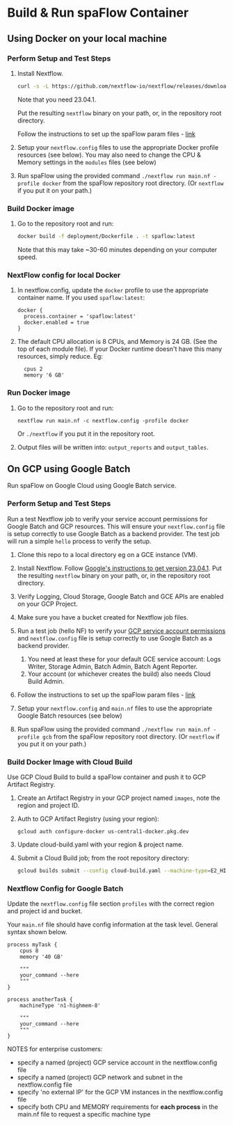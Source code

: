 # Build & Run spaFlow Container

## Using Docker on your local machine

### Perform Setup and Test Steps

1. Install Nextflow.

   ```sh
   curl -s -L https://github.com/nextflow-io/nextflow/releases/download/v23.04.1/nextflow | bash
   ```

   Note that you need 23.04.1.

   Put the resulting `nextflow` binary on your path, or, in the repository root directory.

   Follow the instructions to set up the spaFlow param files - [link](https://github.com/dimi-lab/SpaFlow?tab=readme-ov-file#instructions)

2. Setup your `nextflow.config` files to use the appropriate Docker profile resources (see below). You may also need to change the CPU & Memory settings in the `modules` files (see below)
3. Run spaFlow using the provided command `./nextflow run main.nf -profile docker` from the spaFlow repository root directory. (Or `nextflow` if you put it on your path.)

### Build Docker image

1. Go to the repository root and run:

   ```sh
   docker build -f deployment/Dockerfile . -t spaflow:latest
   ```

   Note that this may take ~30-60 minutes depending on your computer speed.

### NextFlow config for local Docker

1. In nextflow.config, update the `docker` profile to use the appropriate container name. If you used `spaflow:latest`:

   ```
   docker {
     process.container = 'spaflow:latest'
     docker.enabled = true
   }
   ```

2. The default CPU allocation is 8 CPUs, and Memory is 24 GB. (See the top of each module file). If your Docker runtime doesn't have this many resources, simply reduce. Eg:

   ```
     cpus 2
     memory '6 GB'
   ```

### Run Docker image

1. Go to the repository root and run:

   ```
   nextflow run main.nf -c nextflow.config -profile docker
   ```

   Or `./nextflow` if you put it in the repository root.

2. Output files will be written into: `output_reports` and `output_tables`.

## On GCP using Google Batch

Run spaFlow on Google Cloud using Google Batch service.  

### Perform Setup and Test Steps

Run a test Nextflow job to verify your service account permissions for Google Batch and GCP resources.  This will ensure your `nextflow.config` file is setup correctly to use Google Batch as a backend provider.  The test job will run a simple `hello` process to verify the setup.  


1. Clone this repo to a local directory eg on a GCE instance (VM).
2. Install Nextflow. Follow [Google's instructions to get version 23.04.1](https://cloud.google.com/batch/docs/nextflow#before-you-begin). Put the resulting `nextflow` binary on your path, or, in the repository root directory.
3. Verify Logging, Cloud Storage, Google Batch and GCE APIs are enabled on your GCP Project.
4. Make sure you have a bucket created for Nextflow job files.
5. Run a test job (hello NF) to verify your [GCP service account permissions](https://cloud.google.com/batch/docs/nextflow) and `nextflow.config` file is setup correctly to use Google Batch as a backend provider.

   1. You need at least these for your default GCE service account: Logs Writer, Storage Admin, Batch Admin, Batch Agent Reporter.
   2. Your account (or whichever creates the build) also needs Cloud Build Admin.
6. Follow the instructions to set up the spaFlow param files - [link](https://github.com/dimi-lab/SpaFlow?tab=readme-ov-file#instructions)
7. Setup your `nextflow.config` and `main.nf` files to use the appropriate Google Batch resources (see below)
8. Run spaFlow using the provided command `./nextflow run main.nf -profile gcb` from the spaFlow repository root directory. (Or `nextflow` if you put it on your path.)

### Build Docker Image with Cloud Build 

Use GCP Cloud Build to build a spaFlow container and push it to GCP Artifact Registry.

1. Create an Artifact Registry in your GCP project named `images`, note the region and project ID.

2. Auth to GCP Artifact Registry (using your region):

   `gcloud auth configure-docker us-central1-docker.pkg.dev`

3. Update cloud-build.yaml with your region & project name.

4. Submit a Cloud Build job; from the root repository directory:

   ````sh
   gcloud builds submit --config cloud-build.yaml --machine-type=E2_HIGHCPU_8
   ````

### Nextflow Config for Google Batch

Update the `nextflow.config` file section `profiles` with the correct region and project id and bucket.

Your `main.nf` file should have config information at the task level.  General syntax shown below.

```
process myTask {
    cpus 8
    memory '40 GB'

    """
    your_command --here
    """
}

process anotherTask {
    machineType 'n1-highmem-8'

    """
    your_command --here
    """
}
```

NOTES for enterprise customers:  
- specify a named (project) GCP service account in the nextflow.config file
- specify a named (project) GCP network and subnet in the nextflow.config file
- specify 'no external IP' for the GCP VM instances in the nextflow.config file
- specify both CPU and MEMORY requirements for **each process** in the main.nf file to request a specific machine type

